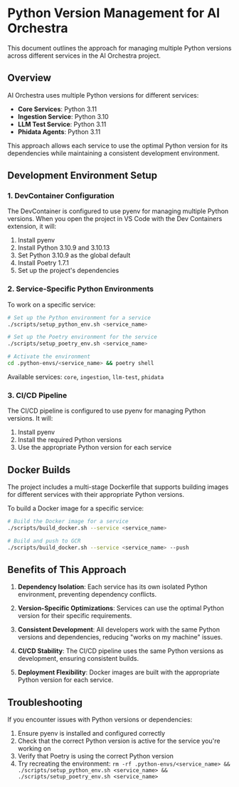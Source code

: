 # Python Version Management for AI Orchestra

This document outlines the approach for managing multiple Python versions across different services in the AI Orchestra project.

## Overview

AI Orchestra uses multiple Python versions for different services:

- **Core Services**: Python 3.11
- **Ingestion Service**: Python 3.10
- **LLM Test Service**: Python 3.11
- **Phidata Agents**: Python 3.11

This approach allows each service to use the optimal Python version for its dependencies while maintaining a consistent development environment.

## Development Environment Setup

### 1. DevContainer Configuration

The DevContainer is configured to use pyenv for managing multiple Python versions. When you open the project in VS Code with the Dev Containers extension, it will:

1. Install pyenv
2. Install Python 3.10.9 and 3.10.13
3. Set Python 3.10.9 as the global default
4. Install Poetry 1.7.1
5. Set up the project's dependencies

### 2. Service-Specific Python Environments

To work on a specific service:

```bash
# Set up the Python environment for a service
./scripts/setup_python_env.sh <service_name>

# Set up the Poetry environment for the service
./scripts/setup_poetry_env.sh <service_name>

# Activate the environment
cd .python-envs/<service_name> && poetry shell
```

Available services: `core`, `ingestion`, `llm-test`, `phidata`

### 3. CI/CD Pipeline

The CI/CD pipeline is configured to use pyenv for managing Python versions. It will:

1. Install pyenv
2. Install the required Python versions
3. Use the appropriate Python version for each service

## Docker Builds

The project includes a multi-stage Dockerfile that supports building images for different services with their appropriate Python versions.

To build a Docker image for a specific service:

```bash
# Build the Docker image for a service
./scripts/build_docker.sh --service <service_name>

# Build and push to GCR
./scripts/build_docker.sh --service <service_name> --push
```

## Benefits of This Approach

1. **Dependency Isolation**: Each service has its own isolated Python environment, preventing dependency conflicts.

2. **Version-Specific Optimizations**: Services can use the optimal Python version for their specific requirements.

3. **Consistent Development**: All developers work with the same Python versions and dependencies, reducing "works on my machine" issues.

4. **CI/CD Stability**: The CI/CD pipeline uses the same Python versions as development, ensuring consistent builds.

5. **Deployment Flexibility**: Docker images are built with the appropriate Python version for each service.

## Troubleshooting

If you encounter issues with Python versions or dependencies:

1. Ensure pyenv is installed and configured correctly
2. Check that the correct Python version is active for the service you're working on
3. Verify that Poetry is using the correct Python version
4. Try recreating the environment: `rm -rf .python-envs/<service_name> && ./scripts/setup_python_env.sh <service_name> && ./scripts/setup_poetry_env.sh <service_name>`
